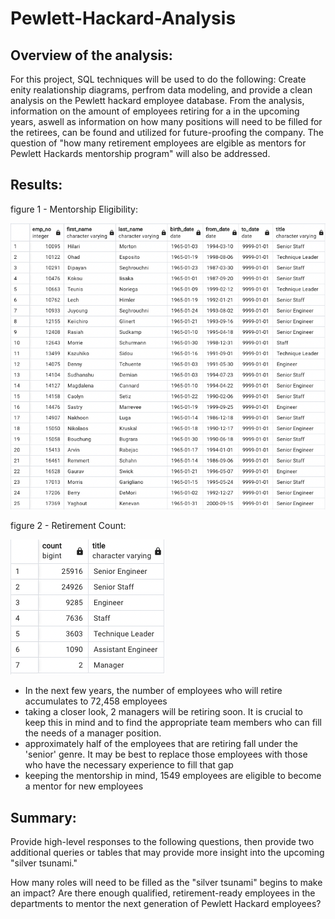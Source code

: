 # Pewlett-Hackard-Analysis

## Overview of the analysis:
For this project, SQL techniques will be used to do the following: Create enity realationship diagrams, perfrom data modeling, and provide a clean analysis on the Pewlett hackard employee database. From the analysis, information on the amount of employees retiring for a in the upcoming years, aswell as information on how many positions will need to be filled for the retirees, can be found and utilized for future-proofing the company. The question of "how many retirement employees are elgible as mentors for Pewlett Hackards mentorship program" will also be addressed.

## Results: 

figure 1 - Mentorship Eligibility:

![mentorship_eligibility_image.png](https://github.com/Calebmkelly/Pewlett-Hackard-Analysis/blob/main/Resources/mentorship_eligibility_image.png)


figure 2 - Retirement Count:

![Retirement_count_image](https://github.com/Calebmkelly/Pewlett-Hackard-Analysis/blob/main/Resources/retirement_count_image.png)

- In the next few years, the number of employees who will retire accumulates to 72,458 employees
- taking a closer look, 2 managers will be retiring soon. It is crucial to keep this in mind and to find the appropriate team members who can fill the needs of a manager position.
- approximately half of the employees that are retiring fall under the 'senior' genre. It may be best to replace those employees with those who have the necessary experience to fill that gap
- keeping the mentorship in mind, 1549 employees are eligible to become a mentor for new employees


## Summary: 

Provide high-level responses to the following questions, then provide two additional queries or tables that may provide more insight into the upcoming "silver tsunami."

How many roles will need to be filled as the "silver tsunami" begins to make an impact?
Are there enough qualified, retirement-ready employees in the departments to mentor the next generation of Pewlett Hackard employees?
